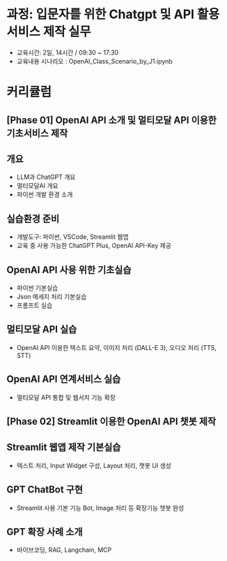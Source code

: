 # 과정: 입문자를 위한 Chatgpt 및 API 활용 서비스 제작 실무
- 교육시간: 2일, 14시간 / 09:30 ~ 17:30
- 교육내용 시나리오 : OpenAI_Class_Scenario_by_J1.ipynb 

# 커리큘럼

## [Phase 01] OpenAI API 소개 및 멀티모달 API 이용한 기초서비스 제작

## 개요
- LLM과 ChatGPT 개요
- 멀티모달AI 개요
- 파이썬 개발 환경 소개

## 실습환경 준비
- 개발도구: 파이썬, VSCode, Streamlit 웹앱
- 교육 중 사용 가능한 ChatGPT Plus, OpenAI API-Key 제공

## OpenAI API 사용 위한 기초실습
- 파이썬 기본실습
- Json 메세지 처리 기본실습
- 프롬프트 실습

## 멀티모달 API 실습
- OpenAI API 이용한 텍스트 요약, 이미지 처리 (DALL-E 3), 오디오 처리 (TTS, STT)

## OpenAI API 연계서비스 실습
- 멀티모달 API 통합 및 웹서치 기능 확장

## [Phase 02] Streamlit 이용한 OpenAI API 챗봇 제작

## Streamlit 웹앱 제작 기본실습
- 텍스트 처리, Input Widget 구성, Layout 처리, 챗봇 UI 생성 

## GPT ChatBot 구현
- Streamlit 사용 기본 기능 Bot, Image 처리 등 확장기능 챗봇 완성

## GPT 확장 사례 소개
- 바이브코딩, RAG, Langchain, MCP


